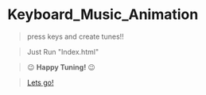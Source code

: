 # Keyboard_Music_Animation

>press keys and create tunes!!

>Just Run "Index.html" 

> :wink: **Happy Tuning!** :wink:

> [Lets go!](https://chiragchevli.github.io/projects/Patatap_simple/ "Yayy!!")


